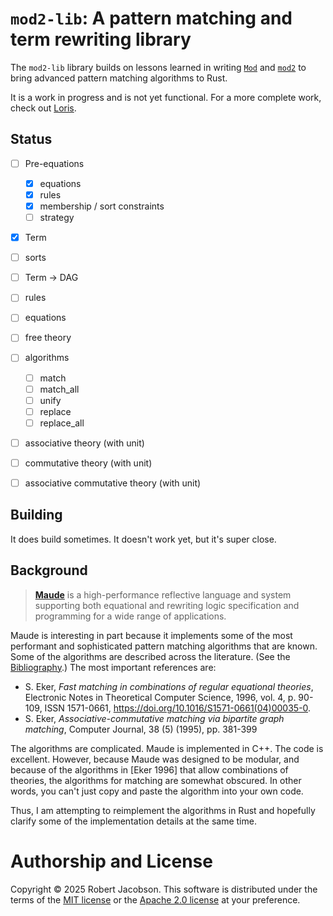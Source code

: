 # `mod2-lib`: A pattern matching and term rewriting library

The `mod2-lib` library builds on lessons learned in writing [`Mod`](https://github.com/rljacobson/Mod) and
[`mod2`](https://github.com/rljacobson/mod2) to bring advanced pattern matching algorithms to Rust.

It is a work in progress and is not yet functional. For a more complete work, check out [Loris](https://github.com/rljacobson/loris).

## Status

- [ ]  Pre-equations
    - [X]  equations
    - [X]  rules
    - [X]  membership / sort constraints
    - [ ]  strategy
- [X]  Term
- [ ]  sorts
- [ ]  Term -> DAG
- [ ]  rules
- [ ]  equations
- [ ]  free theory
- [ ]  algorithms
    - [ ]  match
    - [ ]  match_all
    - [ ]  unify
    - [ ]  replace
    - [ ]  replace_all
- [ ]  associative theory (with unit)
- [ ]  commutative theory (with unit)
- [ ]  associative commutative theory (with unit)


## Building

It does build sometimes. It doesn't work yet, but it's super close.

## Background

> **[Maude](https://github.com/SRI-CSL/Maude)** is a high-performance reflective language and system supporting both equational and rewriting logic
> specification and programming for a wide range of applications.

Maude is interesting in part because it implements some of the most performant and sophisticated pattern matching
algorithms that are known. Some of the algorithms are described across the literature. (See the
[Bibliography](../doc/Bibliography.md).) The most important references are:

* S. Eker, _Fast matching in combinations of regular equational theories_, Electronic Notes in Theoretical Computer
  Science, 1996,
  vol. 4, p. 90-109, ISSN 1571-0661, https://doi.org/10.1016/S1571-0661(04)00035-0.
* S. Eker,
  _Associative-commutative matching via bipartite graph matching_,
  Computer Journal, 38 (5) (1995), pp. 381-399

The algorithms are complicated. Maude is implemented in C++. The code is excellent. However, because Maude was
designed to be modular, and because of the algorithms in \[Eker 1996] that allow combinations of theories, the
algorithms for matching are somewhat obscured. In other words, you can't just copy and paste the algorithm into your
own code.

Thus, I am attempting to reimplement the algorithms in Rust and hopefully clarify some of the implementation details
at the same time.

# Authorship and License

Copyright © 2025 Robert Jacobson. This software is distributed under the terms of the
[MIT license](LICENSE-MIT) or the [Apache 2.0 license](LICENSE-APACHE) at your preference.
